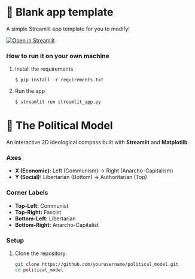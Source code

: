 # 🎈 Blank app template

A simple Streamlit app template for you to modify!

[![Open in Streamlit](https://static.streamlit.io/badges/streamlit_badge_black_white.svg)](https://blank-app-template.streamlit.app/)

### How to run it on your own machine

1. Install the requirements

   ```
   $ pip install -r requirements.txt
   ```

2. Run the app

   ```
   $ streamlit run streamlit_app.py
   ```
# 🧭 The Political Model

An interactive 2D ideological compass built with **Streamlit** and **Matplotlib**.

### Axes
- **X (Economic):** Left (Communism) → Right (Anarcho-Capitalism)
- **Y (Social):** Libertarian (Bottom) → Authoritarian (Top)

### Corner Labels
- **Top-Left:** Communist  
- **Top-Right:** Fascist  
- **Bottom-Left:** Libertarian  
- **Bottom-Right:** Anarcho-Capitalist  

### Setup

1. Clone the repository:
   ```bash
   git clone https://github.com/yourusername/political_model.git
   cd political_model
